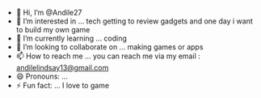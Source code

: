 - 👋 Hi, I’m @Andile27
- 👀 I’m interested in ... tech getting to review gadgets and one day i want to build my own game
- 🌱 I’m currently learning ... coding
- 💞️ I’m looking to collaborate on ... making games or apps 
- 📫 How to reach me ... you can reach me via my email : andilelindsay13@gmail.com
- 😄 Pronouns: ...
- ⚡ Fun fact: ... I love to game 

<!---
Andile27/Andile27 is a ✨ special ✨ repository because its `README.md` (this file) appears on your GitHub profile.
You can click the Preview link to take a look at your changes.
--->
